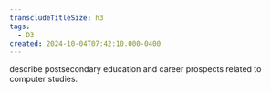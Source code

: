 ```yaml
---
transcludeTitleSize: h3
tags:
  - D3
created: 2024-10-04T07:42:10.000-0400
---
```

describe postsecondary education and career prospects related to computer studies.